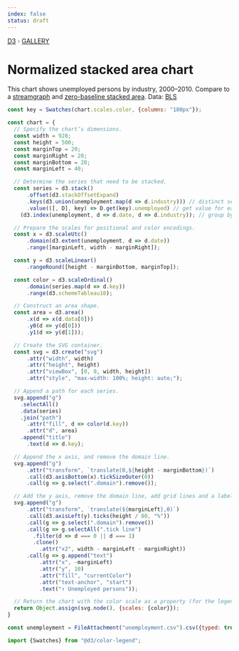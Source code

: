 ```yaml
---
index: false
status: draft
---
```


<div style="color: grey; font: 13px/25.5px var(--sans-serif); text-transform: uppercase;"><h1 style="display: none;">Normalized stacked area chart</h1><a href="https://d3js.org/">D3</a> › <a href="/@d3/gallery">Gallery</a></div>

# Normalized stacked area chart

This chart shows unemployed persons by industry, 2000–2010. Compare to a [streamgraph](/@d3/streamgraph/2?intent=fork) and [zero-baseline stacked area](/@d3/stacked-area-chart/2?intent=fork). Data: [BLS](https://www.bls.gov/)

```js
const key = Swatches(chart.scales.color, {columns: "180px"});
```

```js echo
const chart = {
  // Specify the chart’s dimensions.
  const width = 928;
  const height = 500;
  const marginTop = 20;
  const marginRight = 20;
  const marginBottom = 20;
  const marginLeft = 40;

  // Determine the series that need to be stacked.
  const series = d3.stack()
      .offset(d3.stackOffsetExpand)
      .keys(d3.union(unemployment.map(d => d.industry))) // distinct series keys, in input order
      .value(([, D], key) => D.get(key).unemployed) // get value for each series key and stack
    (d3.index(unemployment, d => d.date, d => d.industry)); // group by stack then series key

  // Prepare the scales for positional and color encodings.
  const x = d3.scaleUtc()
      .domain(d3.extent(unemployment, d => d.date))
      .range([marginLeft, width - marginRight]);

  const y = d3.scaleLinear()
      .rangeRound([height - marginBottom, marginTop]);

  const color = d3.scaleOrdinal()
      .domain(series.map(d => d.key))
      .range(d3.schemeTableau10);

  // Construct an area shape.
  const area = d3.area()
      .x(d => x(d.data[0]))
      .y0(d => y(d[0]))
      .y1(d => y(d[1]));

  // Create the SVG container.
  const svg = d3.create("svg")
      .attr("width", width)
      .attr("height", height)
      .attr("viewBox", [0, 0, width, height])
      .attr("style", "max-width: 100%; height: auto;");

  // Append a path for each series.
  svg.append("g")
    .selectAll()
    .data(series)
    .join("path")
      .attr("fill", d => color(d.key))
      .attr("d", area)
    .append("title")
      .text(d => d.key);

  // Append the x axis, and remove the domain line.
  svg.append("g")
      .attr("transform", `translate(0,${height - marginBottom})`)
      .call(d3.axisBottom(x).tickSizeOuter(0))
      .call(g => g.select(".domain").remove());

  // Add the y axis, remove the domain line, add grid lines and a label.
  svg.append("g")
      .attr("transform", `translate(${marginLeft},0)`)
      .call(d3.axisLeft(y).ticks(height / 80, "%"))
      .call(g => g.select(".domain").remove())
      .call(g => g.selectAll(".tick line")
        .filter(d => d === 0 || d === 1)
        .clone()
          .attr("x2", width - marginLeft - marginRight))
      .call(g => g.append("text")
          .attr("x", -marginLeft)
          .attr("y", 10)
          .attr("fill", "currentColor")
          .attr("text-anchor", "start")
          .text("↑ Unemployed persons"));

  // Return the chart with the color scale as a property (for the legend).
  return Object.assign(svg.node(), {scales: {color}});
}
```

```js echo
const unemployment = FileAttachment("unemployment.csv").csv({typed: true});
```

```js echo
import {Swatches} from "@d3/color-legend";
```
